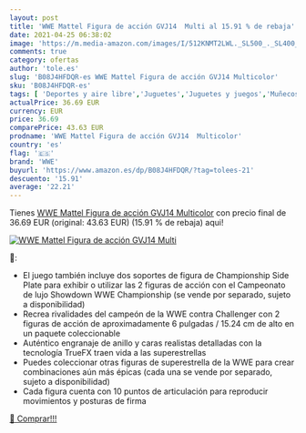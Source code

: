 ```yaml
---
layout: post
title: 'WWE Mattel Figura de acción GVJ14  Multi al 15.91 % de rebaja'
date: 2021-04-25 06:38:02
image: 'https://m.media-amazon.com/images/I/512KNMT2LWL._SL500_._SL400_.jpg'
comments: true
category: ofertas
author: 'tole.es'
slug: 'B08J4HFDQR-es WWE Mattel Figura de acción GVJ14 Multicolor'
sku: 'B08J4HFDQR-es'
tags: [ 'Deportes y aire libre','Juguetes','Juguetes y juegos','Muñecos y figuras','Muñecos y figuras de acción','Productos para fans','mattel','wwe', ]
actualPrice: 36.69 EUR
currency: EUR
price: 36.69
comparePrice: 43.63 EUR
prodname: 'WWE Mattel Figura de acción GVJ14  Multicolor'
country: 'es'
flag: '🇪🇸'
brand: 'WWE'
buyurl: 'https://www.amazon.es/dp/B08J4HFDQR/?tag=tolees-21'
descuento: '15.91'
average: '22.21'
---
```


Tienes [WWE Mattel Figura de acción GVJ14  Multicolor](https://www.amazon.es/dp/B08J4HFDQR/?tag=tolees-21) con precio final de  36.69 EUR (original: 43.63 EUR) (15.91 %  de rebaja) aqui!

[![WWE Mattel Figura de acción GVJ14  Multi](https://m.media-amazon.com/images/I/512KNMT2LWL._SL500_._SL400_.jpg)](https://www.amazon.es/dp/B08J4HFDQR/?tag=tolees-21)

🔎:

- ​El juego también incluye dos soportes de figura de Championship Side Plate para exhibir o utilizar las 2 figuras de acción con el Campeonato de lujo Showdown WWE Championship (se vende por separado, sujeto a disponibilidad)
- ​Recrea rivalidades del campeón de la WWE contra Challenger con 2 figuras de acción de aproximadamente 6 pulgadas / 15.24 cm de alto en un paquete coleccionable
- Auténtico engranaje de anillo y caras realistas detalladas con la tecnología TrueFX traen vida a las superestrellas
- ​Puedes coleccionar otras figuras de superestrella de la WWE para crear combinaciones aún más épicas (cada una se vende por separado, sujeto a disponibilidad)
- ​Cada figura cuenta con 10 puntos de articulación para reproducir movimientos y posturas de firma

[🛒 Comprar!!!](https://www.amazon.es/dp/B08J4HFDQR/?tag=tolees-21)
